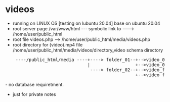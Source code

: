 # videos

- running on LINUX OS [testing on lubuntu 20.04] base on ubuntu 20.04
- root server page /var/www/html --- symbolic link to ---> /home/user/public_html
- root file videos.php --> /home/user/public_html/media/videos.php
- root directory for (video).mp4 file /home/user/public_html/media/videos/directory_video
  schema directory
  <pre>
   ----/public_html/media ----+----> folder_01--+-->video_00.mp4
                              |                 +-->video_01.mp4 ..etc
                               ----> folder_02--+-->video_f00.mp4
                                                +-->video_f01.mp4
 </pre>                                               
- no database requiretment.

- just for private notes
